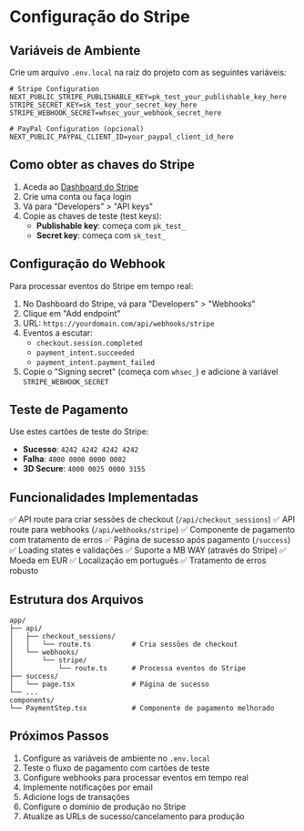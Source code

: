 # Configuração do Stripe

## Variáveis de Ambiente

Crie um arquivo `.env.local` na raiz do projeto com as seguintes variáveis:

```env
# Stripe Configuration
NEXT_PUBLIC_STRIPE_PUBLISHABLE_KEY=pk_test_your_publishable_key_here
STRIPE_SECRET_KEY=sk_test_your_secret_key_here
STRIPE_WEBHOOK_SECRET=whsec_your_webhook_secret_here

# PayPal Configuration (opcional)
NEXT_PUBLIC_PAYPAL_CLIENT_ID=your_paypal_client_id_here
```

## Como obter as chaves do Stripe

1. Aceda ao [Dashboard do Stripe](https://dashboard.stripe.com/)
2. Crie uma conta ou faça login
3. Vá para "Developers" > "API keys"
4. Copie as chaves de teste (test keys):
   - **Publishable key**: começa com `pk_test_`
   - **Secret key**: começa com `sk_test_`

## Configuração do Webhook

Para processar eventos do Stripe em tempo real:

1. No Dashboard do Stripe, vá para "Developers" > "Webhooks"
2. Clique em "Add endpoint"
3. URL: `https://yourdomain.com/api/webhooks/stripe`
4. Eventos a escutar:
   - `checkout.session.completed`
   - `payment_intent.succeeded`
   - `payment_intent.payment_failed`
5. Copie o "Signing secret" (começa com `whsec_`) e adicione à variável `STRIPE_WEBHOOK_SECRET`

## Teste de Pagamento

Use estes cartões de teste do Stripe:

- **Sucesso**: `4242 4242 4242 4242`
- **Falha**: `4000 0000 0000 0002`
- **3D Secure**: `4000 0025 0000 3155`

## Funcionalidades Implementadas

✅ API route para criar sessões de checkout (`/api/checkout_sessions`)
✅ API route para webhooks (`/api/webhooks/stripe`)
✅ Componente de pagamento com tratamento de erros
✅ Página de sucesso após pagamento (`/success`)
✅ Loading states e validações
✅ Suporte a MB WAY (através do Stripe)
✅ Moeda em EUR
✅ Localização em português
✅ Tratamento de erros robusto

## Estrutura dos Arquivos

```
app/
├── api/
│   ├── checkout_sessions/
│   │   └── route.ts          # Cria sessões de checkout
│   └── webhooks/
│       └── stripe/
│           └── route.ts      # Processa eventos do Stripe
├── success/
│   └── page.tsx              # Página de sucesso
└── ...
components/
└── PaymentStep.tsx           # Componente de pagamento melhorado
```

## Próximos Passos

1. Configure as variáveis de ambiente no `.env.local`
2. Teste o fluxo de pagamento com cartões de teste
3. Configure webhooks para processar eventos em tempo real
4. Implemente notificações por email
5. Adicione logs de transações
6. Configure o domínio de produção no Stripe
7. Atualize as URLs de sucesso/cancelamento para produção 